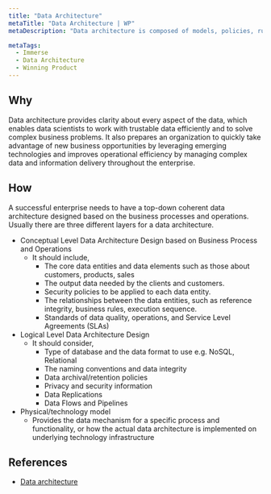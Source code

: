 ```yaml
---
title: "Data Architecture"
metaTitle: "Data Architecture | WP"
metaDescription: "Data architecture is composed of models, policies, rules or standards that govern which data is collected, data relationships, and how it is stored, arranged, integrated, and put to use in data systems and in organizations."

metaTags:
  - Immerse
  - Data Architecture
  - Winning Product 
---
```



## Why
Data architecture provides clarity about every aspect of the data, which enables data scientists to work with trustable data efficiently and to solve complex business problems. It also prepares an organization to quickly take advantage of new business opportunities by leveraging emerging technologies and improves operational efficiency by managing complex data and information delivery throughout the enterprise.

## How
A successful enterprise needs to have a top-down coherent data architecture designed based on the business processes and operations. Usually there are three different layers for a data architecture.
- Conceptual Level Data Architecture Design based on Business Process and Operations
  - It should include,
    - The core data entities and data elements such as those about customers, products, sales
    - The output data needed by the clients and customers.
    - Security policies to be applied to each data entity.
    - The relationships between the data entities, such as reference integrity, business rules, execution sequence.
    - Standards of data quality, operations, and Service Level Agreements (SLAs)
- Logical Level Data Architecture Design
  - It should consider,
    - Type of database and the data format to use e.g. NoSQL, Relational
    - The naming conventions and data integrity
    - Data archival/retention policies
    - Privacy and security information
    - Data Replications
    - Data Flows and Pipelines
- Physical/technology model
  - Provides the data mechanism for a specific process and functionality, or how the actual data architecture is implemented on underlying technology infrastructure

## References
- [Data architecture](https://en.wikipedia.org/wiki/Data_architecture)